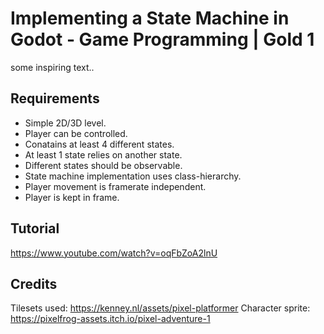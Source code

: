 # Implementing a State Machine in Godot - Game Programming | Gold 1
some inspiring text..

## Requirements

- Simple 2D/3D level.
- Player can be controlled.
- Conatains at least 4 different states.
- At least 1 state relies on another state.
- Different states should be observable.
- State machine implementation uses class-hierarchy.
- Player movement is framerate independent.
- Player is kept in frame.

## Tutorial
https://www.youtube.com/watch?v=oqFbZoA2lnU

## Credits

Tilesets used: https://kenney.nl/assets/pixel-platformer
Character sprite: https://pixelfrog-assets.itch.io/pixel-adventure-1
